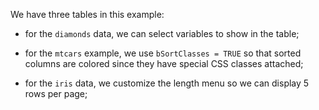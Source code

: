 We have three tables in this example:

- for the `diamonds` data, we can select variables to show in the table;

- for the `mtcars` example, we use `bSortClasses = TRUE` so that sorted
  columns are colored since they have special CSS classes attached;

- for the `iris` data, we customize the length menu so we can display 5 rows
  per page;

